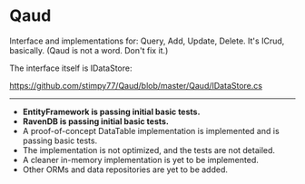 Qaud
====

Interface and implementations for: Query, Add, Update, Delete. It's ICrud, basically. (Qaud is not a word. Don't fix it.)

The interface itself is IDataStore:

https://github.com/stimpy77/Qaud/blob/master/Qaud/IDataStore.cs

---

* **EntityFramework is passing initial basic tests.**
* **RavenDB is passing initial basic tests.**
* A proof-of-concept DataTable implementation is implemented and is passing basic tests.
* The implementation is not optimized, and the tests are not detailed.
* A cleaner in-memory implementation is yet to be implemented.
* Other ORMs and data repositories are yet to be added.
